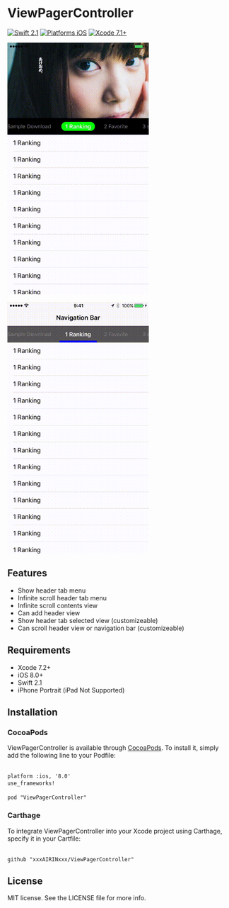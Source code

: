 # ViewPagerController

[![Swift 2.1](https://img.shields.io/badge/Swift-2.1-orange.svg?style=flat)](https://developer.apple.com/swift/)
[![Platforms iOS](https://img.shields.io/badge/Platforms-iOS-lightgray.svg?style=flat)](https://developer.apple.com/swift/)
[![Xcode 7.1+](https://img.shields.io/badge/Xcode-7.1+-blue.svg?style=flat)](https://developer.apple.com/swift/)

![capture1](capture1.gif "capture1")

![capture2](capture2.gif "capture2")

## Features

- Show header tab menu
- Infinite scroll header tab menu
- Infinite scroll contents view
- Can add header view
- Show header tab selected view (customizeable)
- Can scroll header view or navigation bar (customizeable)

## Requirements

* Xcode 7.2+
* iOS 8.0+
* Swift 2.1
* iPhone Portrait (iPad Not Supported)

## Installation

### CocoaPods

ViewPagerController is available through [CocoaPods](http://cocoapods.org). To install
it, simply add the following line to your Podfile:

```

platform :ios, '8.0'
use_frameworks!

pod "ViewPagerController"

```

### Carthage

To integrate ViewPagerController into your Xcode project using Carthage, specify it in your Cartfile:

```

github "xxxAIRINxxx/ViewPagerController"

```

## License

MIT license. See the LICENSE file for more info.
